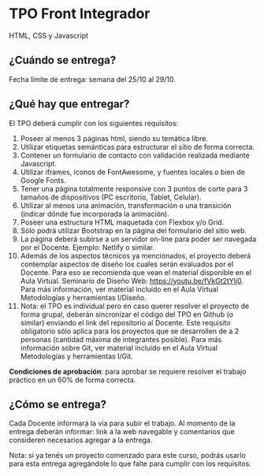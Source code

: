 # TPO Front Integrador
  HTML, CSS y Javascript

## ¿Cuándo se entrega?

Fecha límite de entrega: semana del 25/10 al 29/10.

## ¿Qué hay que entregar?

El TPO deberá cumplir con los siguientes requisitos:

1. Poseer al menos 3 páginas html, siendo su temática libre.
2. Utilizar etiquetas semánticas para estructurar el sitio de forma correcta.
3. Contener un formulario de contacto con validación realizada mediante Javascript.
4. Utilizar iframes, íconos de FontAwesome, y fuentes locales o bien de Google Fonts.
5. Tener una página totalmente responsive con 3 puntos de corte para 3 tamaños de dispositivos (PC escritorio, Tablet, Celular).
6.  Utilizar al menos una animación, transformación o una transición (indicar dónde fue incorporada la animación).
7. Poseer una estructura HTML maquetada con Flexbox y/o Grid.
8. Sólo podrá utilizar Bootstrap en la página del formulario del sitio web.
9. La página deberá subirse a un servidor on-line para poder ser navegada por el Docente. Ejemplo: Netlify o similar.
10. Además de los aspectos técnicos ya mencionados, el proyecto deberá contemplar aspectos de diseño los cuales serán evaluados por el Docente. Para eso se recomienda que vean el material disponible en el Aula Virtual. Seminario de Diseño Web: https://youtu.be/fVkGt2tYIj0. Para más información, ver material incluído en el Aula Virtual Metodologías y herramientas I/Diseño. 
11. Nota: el TPO es individual pero en caso querer resolver el proyecto de forma grupal, deberán sincronizar el código del TPO en Github (o similar) enviando el link del repositorio al Docente. Este requisito obligatorio sólo aplica para los proyectos que se desarrollen de a 2 personas (cantidad máxima de integrantes posible). Para más información sobre Git, ver material incluído en el Aula Virtual Metodologías y herramientas I/Git.

**Condiciones de aprobación**: para aprobar se requiere resolver el trabajo práctico en un 60% de forma correcta.

## ¿Cómo se entrega?

Cada Docente informará la vía para subir el trabajo. Al momento de la entrega deberán informar: link a la web navegable y comentarios que consideren necesarios agregar a la entrega.

Nota: si ya tenés un proyecto comenzado para este curso, podrás usarlo para esta entrega agregándole lo que falte para cumplir con los requisitos.